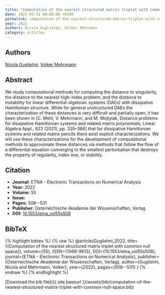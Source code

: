 ```yaml
---
title: "Computation of the nearest structured matrix triplet with common null space"
date: 2022-05-31 00:00:00 +0100
permalink: computation-of-the-nearest-structured-matrix-triplet-with-common-null-space
year: 2022
authors: Nicola Guglielmi, Volker Mehrmann
category: articles
---
```

 
## Authors
[Nicola Guglielmi](authors/nicola-guglielmi), [Volker Mehrmann](authors/volker-mehrmann)
 
## Abstract
We study computational methods for computing the distance to singularity, the distance to the nearest high-index problem, and the distance to instability for linear differential-algebraic systems (DAEs) with dissipative Hamiltonian structure. While for general unstructured DAEs the characterization of these distances is very difficult and partially open, it has been shown in [C. Mehl, V. Mehrmann, and M. Wojtylak, Distance problems for dissipative Hamiltonian systems and related matrix polynomials, Linear Algebra Appl., 623 (2021), pp. 335–366] that for dissipative Hamiltonian systems and related matrix pencils there exist explicit characterizations. We will use these characterizations for the development of computational methods to approximate these distances via methods that follow the flow of a differential equation converging to the smallest perturbation that destroys the property of regularity, index one, or stability.
 
## Citation
- **Journal:** ETNA - Electronic Transactions on Numerical Analysis
- **Year:** 2022
- **Volume:** 55
- **Issue:** 
- **Pages:** 508--531
- **Publisher:** Osterreichische Akademie der Wissenschaften, Verlag
- **DOI:** [10.1553/etna_vol55s508](https://doi.org/10.1553/etna_vol55s508)
 
## BibTeX
{% highlight bibtex %}
{% raw %}
@article{Guglielmi_2022,
  title={{Computation of the nearest structured matrix triplet with common null space}},
  volume={55},
  ISSN={1068-9613},
  DOI={10.1553/etna_vol55s508},
  journal={ETNA - Electronic Transactions on Numerical Analysis},
  publisher={Osterreichische Akademie der Wissenschaften, Verlag},
  author={Guglielmi, Nicola and Mehrmann, Volker},
  year={2022},
  pages={508--531}
}
{% endraw %}
{% endhighlight %}
 
[Download the bib file]({{ site.baseurl }}/assets/bib/computation-of-the-nearest-structured-matrix-triplet-with-common-null-space.bib)
 
